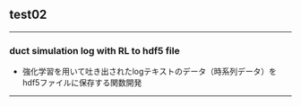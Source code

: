 ## test02

---

### duct simulation log with RL to hdf5 file

- 強化学習を用いて吐き出されたlogテキストのデータ（時系列データ）をhdf5ファイルに保存する関数開発

---
